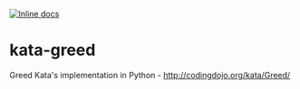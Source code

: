[![Inline docs](https://travis-ci.com/yoyocm/kata-greed.svg?branch=master)](https://travis-ci.com/yoyocm/kata-greed.svg?branch=master)

# kata-greed
Greed Kata's implementation in Python - http://codingdojo.org/kata/Greed/
